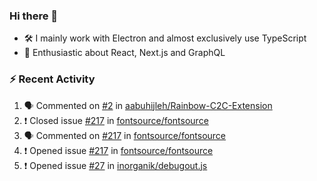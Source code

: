 ### Hi there 👋

- 🛠 I mainly work with Electron and almost exclusively use TypeScript
- 🙌 Enthusiastic about React, Next.js and GraphQL

### ⚡ Recent Activity

<!--START_SECTION:activity-->
1. 🗣 Commented on [#2](https://github.com/aabuhijleh/Rainbow-C2C-Extension/issues/2) in [aabuhijleh/Rainbow-C2C-Extension](https://github.com/aabuhijleh/Rainbow-C2C-Extension)
2. ❗️ Closed issue [#217](https://github.com/fontsource/fontsource/issues/217) in [fontsource/fontsource](https://github.com/fontsource/fontsource)
3. 🗣 Commented on [#217](https://github.com/fontsource/fontsource/issues/217) in [fontsource/fontsource](https://github.com/fontsource/fontsource)
4. ❗️ Opened issue [#217](https://github.com/fontsource/fontsource/issues/217) in [fontsource/fontsource](https://github.com/fontsource/fontsource)
5. ❗️ Opened issue [#27](https://github.com/inorganik/debugout.js/issues/27) in [inorganik/debugout.js](https://github.com/inorganik/debugout.js)
<!--END_SECTION:activity-->
